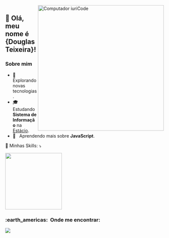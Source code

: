 <img src="https://raw.githubusercontent.com/MicaelliMedeiros/micaellimedeiros/master/image/computer-illustration.png" min-width="400px" max-width="400px" width="400px" align="right" alt="Computador iuriCode">

## 💜 Olá, meu nome é <strong>{Douglas Teixeira}!</strong>

<p align="left">
  <h3>Sobre mim </h3>

- 🤔 &nbsp; Explorando novas tecnologias.
- 🎓 &nbsp; Estudando **Sistema de Informação** na <a href="link da sua faculdade">Estácio</a>.
- 🌱 &nbsp; Aprendendo mais sobre **JavaScript**.
</p>

<p align="left">
  🚀 Minhas Skills: ⤵️
</p>
<link rel="stylesheet" href="https://cdn.jsdelivr.net/gh/devicons/devicon@v2.15.1/devicon.min.css">
<link rel="stylesheet" href="https://cdn.jsdelivr.net/gh/devicons/devicon@v2.15.1/devicon.min.css">
<i class="devicon-javascript-plain colored"></i>


<a href="https://github.com/douglast7">
  <img height="180em" src="https://github-readme-stats.vercel.app/api?username=douglast7&theme=onedarkpro&show_icons=true" />
</a>

<p align="left">
  <h3> :earth_americas: &nbsp;Onde me encontrar: </h3> 
  <a href="#" alt="Linkedin">
  <img src="https://img.shields.io/badge/-Linkedin-0e76a8?style=flat-square&logo=Linkedin&logoColor=white&link=https://www.linkedin.com/in/douglas-teixeira-2324501ba/" /></a>
</p>  
